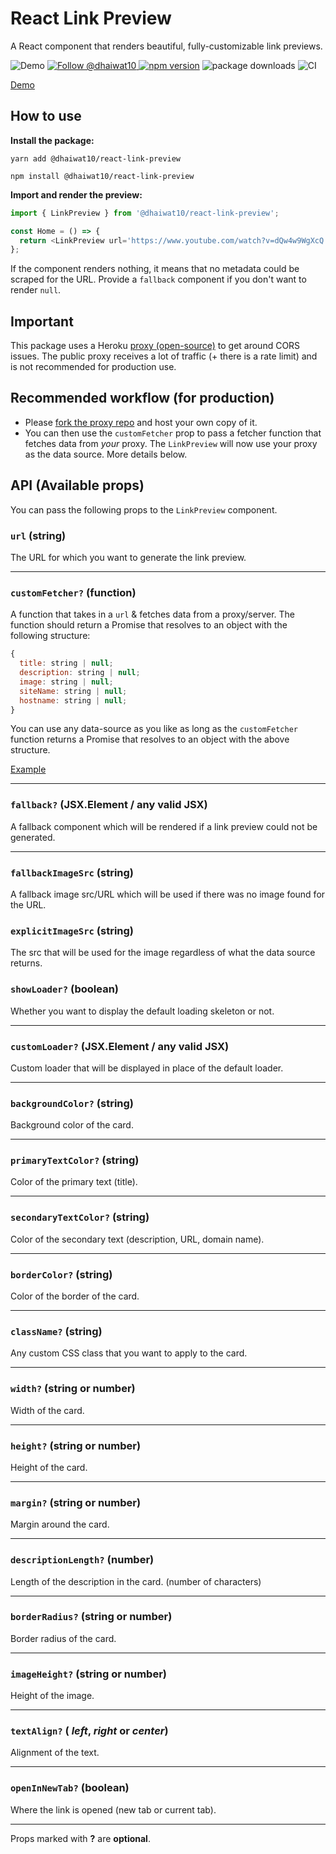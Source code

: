 # React Link Preview

A React component that renders beautiful, fully-customizable link previews.

![Demo](demo.gif)
<a href="https://twitter.com/intent/follow?screen_name=dhaiwat10">
<img src="https://img.shields.io/twitter/follow/dhaiwat10.svg?label=Follow%20@dhaiwat10" alt="Follow @dhaiwat10" />
</a>
[![npm version](https://badge.fury.io/js/%40dhaiwat10%2Freact-link-preview.svg)](https://badge.fury.io/js/%40dhaiwat10%2Freact-link-preview)
![package downloads](https://img.shields.io/npm/dt/@dhaiwat10/react-link-preview)
![CI](https://img.shields.io/github/workflow/status/dhaiwat10/react-link-preview/CI)

<a href="https://codesandbox.io/s/rlp-demo-90e1x?file=/src/App.js" target="_blank">Demo</a>

## How to use

**Install the package:**

`yarn add @dhaiwat10/react-link-preview`

`npm install @dhaiwat10/react-link-preview`

**Import and render the preview:**

```js
import { LinkPreview } from '@dhaiwat10/react-link-preview';

const Home = () => {
  return <LinkPreview url='https://www.youtube.com/watch?v=dQw4w9WgXcQ' width='400px' />;
};
```

If the component renders nothing, it means that no metadata could be scraped for the URL. Provide a `fallback` component if you don't want to render `null`.

## Important

This package uses a Heroku [proxy (open-source)](https://github.com/dhaiwat10/rlp-proxy) to get around CORS issues. The public proxy receives a lot of traffic (+ there is a rate limit) and is not recommended for production use.

## Recommended workflow (for production)

- Please [fork the proxy repo](https://github.com/dhaiwat10/rlp-proxy) and host your own copy of it.
- You can then use the `customFetcher` prop to pass a fetcher function that fetches data from _your_ proxy. The `LinkPreview` will now use your proxy as the data source. More details below.

## API (Available props)

You can pass the following props to the `LinkPreview` component.

### `url` (string)

The URL for which you want to generate the link preview.

<hr />

### `customFetcher?` (function)

A function that takes in a `url` & fetches data from a proxy/server. The function should return a Promise that resolves to an object with the following structure:

```js
{
  title: string | null;
  description: string | null;
  image: string | null;
  siteName: string | null;
  hostname: string | null;
}
```

You can use any data-source as you like as long as the `customFetcher` function returns a Promise that resolves to an object with the above structure.

[Example](src/components/LinkPreview/LinkPreview.stories.tsx#L54)

<hr />

### `fallback?` (JSX.Element / any valid JSX)

A fallback component which will be rendered if a link preview could not be generated.

<hr />

### `fallbackImageSrc` (string)

A fallback image src/URL which will be used if there was no image found for the URL.

### `explicitImageSrc` (string)

The src that will be used for the image regardless of what the data source returns.

### `showLoader?` (boolean)

Whether you want to display the default loading skeleton or not.

<hr />

### `customLoader?` (JSX.Element / any valid JSX)

Custom loader that will be displayed in place of the default loader.

<hr />

### `backgroundColor?` (string)

Background color of the card.

<hr />

### `primaryTextColor?` (string)

Color of the primary text (title).

<hr />

### `secondaryTextColor?` (string)

Color of the secondary text (description, URL, domain name).

<hr />

### `borderColor?` (string)

Color of the border of the card.

<hr />

### `className?` (string)

Any custom CSS class that you want to apply to the card.

<hr />

### `width?` (string or number)

Width of the card.

<hr />

### `height?` (string or number)

Height of the card.

<hr />

### `margin?` (string or number)

Margin around the card.

<hr />

### `descriptionLength?` (number)

Length of the description in the card. (number of characters)

<hr />

### `borderRadius?` (string or number)

Border radius of the card.

<hr />

### `imageHeight?` (string or number)

Height of the image.

<hr />

### `textAlign?` ( _left_, _right_ or _center_)

Alignment of the text.

<hr />

### `openInNewTab?` (boolean)

Where the link is opened (new tab or current tab).

<hr />

Props marked with **?** are **optional**.
